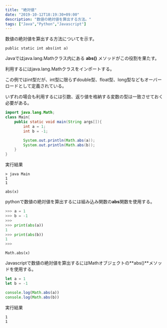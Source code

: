 ```yaml
---
title: "絶対値"
date: "2019-10-12T18:19:30+09:00"
description: "数値の絶対値を算出する方法。"
tags: ["Java","Python","Javascript"]
---
```


数値の絶対値を算出する方法についてを示す。

<div class="note_content_by_programming_language" id="note_content_Java">

`public static int abs(int a)`  

Javaではjava.lang.Mathクラス内にある **abs()** メソッドがこの役割を果たす。   

利用するにはjava.lang.Mathクラスをインポートする。  

この例ではint型だが、int型に限らずdouble型、float型、long型などもオーバーロードとして定義されている。  

いずれの場合も利用するには引数、返り値を格納する変数の型は一致させておく必要がある。 

```java
import java.lang.Math;
class Main{
    public static void main(String args[]){
        int a = 1;
        int b = -1;

        System.out.println(Math.abs(a));
        System.out.println(Math.abs(b));
    }
}
```

実行結果

```
> java Main
1
1
```

</div>
<div class="note_content_by_programming_language" id="note_content_Python">

`abs(x)`

pythonで数値の絶対値を算出するには組み込み関数の**abs**関数を使用する。

```python
>>> a = 1
>>> b = -1
>>> 
>>> print(abs(a))
1
>>> print(abs(b))
1
>>>
```

</div>
<div class="note_content_by_programming_language" id="note_content_Javascript">

`Math.abs(x)`

Javascriptで数値の絶対値を算出するにはMathオブジェクトの**abs()**メソッドを使用する。

```javascript
let a = 1
let b = -1

console.log(Math.abs(a))
console.log(Math.abs(b))
```

実行結果

```
1
1
```

</div>

